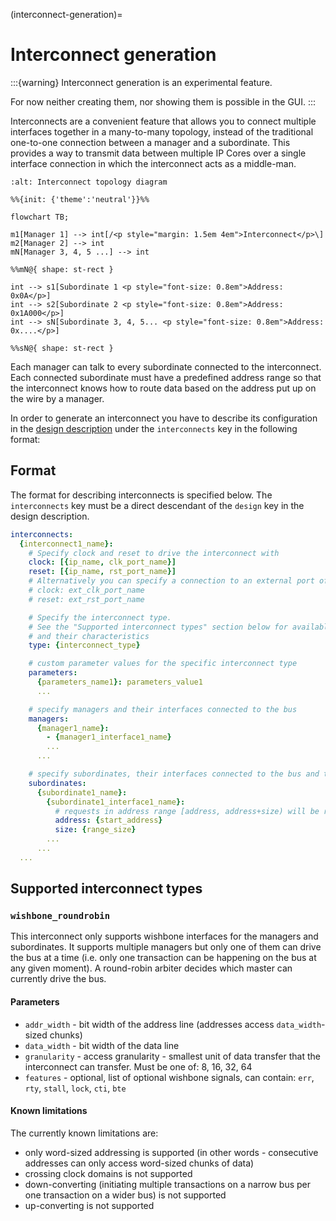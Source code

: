 (interconnect-generation)=
# Interconnect generation

:::{warning}
Interconnect generation is an experimental feature.

For now neither creating them, nor showing them is possible in the GUI.
:::

Interconnects are a convenient feature that allows you to connect multiple interfaces together in a many-to-many topology, instead of the traditional one-to-one connection between a manager and a subordinate.
This provides a way to transmit data between multiple IP Cores over a single interface connection in which the interconnect acts as a middle-man.

```mermaid
:alt: Interconnect topology diagram

%%{init: {'theme':'neutral'}}%%

flowchart TB;

m1[Manager 1] --> int[/<p style="margin: 1.5em 4em">Interconnect</p>\]
m2[Manager 2] --> int
mN[Manager 3, 4, 5 ...] --> int

%%mN@{ shape: st-rect }

int --> s1[Subordinate 1 <p style="font-size: 0.8em">Address: 0x0A</p>]
int --> s2[Subordinate 2 <p style="font-size: 0.8em">Address: 0x1A000</p>]
int --> sN[Subordinate 3, 4, 5... <p style="font-size: 0.8em">Address: 0x....</p>]

%%sN@{ shape: st-rect }
```

Each manager can talk to every subordinate connected to the interconnect.
Each connected subordinate must have a predefined address range so that the interconnect knows how to route data based on the address put up on the wire by a manager.

In order to generate an interconnect you have to describe its configuration in the [design description](#design-description) under the `interconnects` key in the following format:

## Format

The format for describing interconnects is specified below. The `interconnects` key must be a direct descendant of the `design` key in the design description.

```yaml
interconnects:
  {interconnect1_name}:
    # Specify clock and reset to drive the interconnect with
    clock: [{ip_name, clk_port_name}]
    reset: [{ip_name, rst_port_name}]
    # Alternatively you can specify a connection to an external port of this design:
    # clock: ext_clk_port_name
    # reset: ext_rst_port_name

    # Specify the interconnect type.
    # See the "Supported interconnect types" section below for available types
    # and their characteristics
    type: {interconnect_type}

    # custom parameter values for the specific interconnect type
    parameters:
      {parameters_name1}: parameters_value1
      ...

    # specify managers and their interfaces connected to the bus
    managers:
      {manager1_name}:
        - {manager1_interface1_name}
        ...
      ...

    # specify subordinates, their interfaces connected to the bus and their bus parameters
    subordinates:
      {subordinate1_name}:
        {subordinate1_interface1_name}:
          # requests in address range [address, address+size) will be routed to this interface
          address: {start_address}
          size: {range_size}
        ...
      ...
  ...
```

## Supported interconnect types

### `wishbone_roundrobin`

This interconnect only supports wishbone interfaces for the managers and subordinates.
It supports multiple managers but only one of them can drive the bus at a time (i.e. only one transaction can be happening on the bus at any given moment).
A round-robin arbiter decides which master can currently drive the bus.

#### Parameters

- `addr_width` - bit width of the address line (addresses access `data_width`-sized chunks)
- `data_width` - bit width of the data line
- `granularity` - access granularity - smallest unit of data transfer that the interconnect can transfer. Must be one of: 8, 16, 32, 64
- `features` - optional, list of optional wishbone signals, can contain: `err`, `rty`, `stall`, `lock`, `cti`, `bte`

#### Known limitations

The currently known limitations are:
- only word-sized addressing is supported (in other words - consecutive addresses can only access word-sized chunks of data)
- crossing clock domains is not supported
- down-converting (initiating multiple transactions on a narrow bus per one transaction on a wider bus) is not supported
- up-converting is not supported
